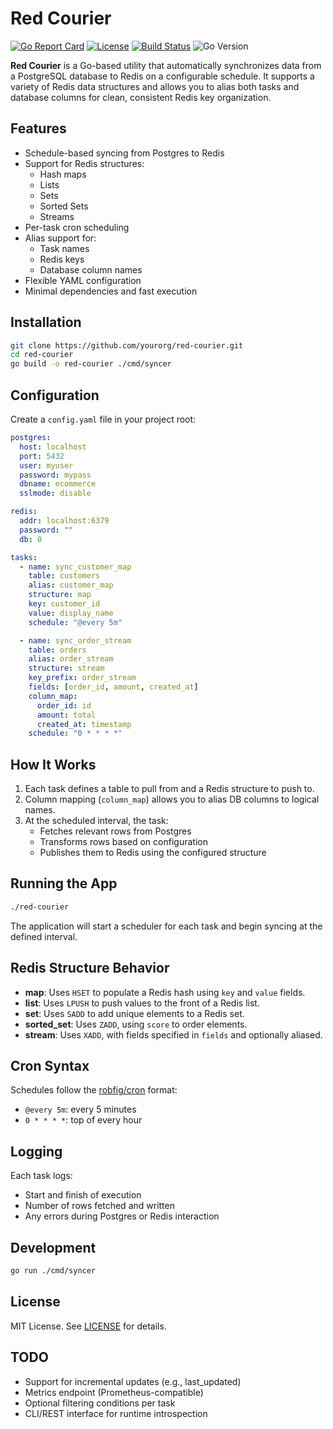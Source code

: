 # Red Courier

[![Go Report Card](https://goreportcard.com/badge/github.com/nathanbcrocker/red-courier)](https://goreportcard.com/report/github.com/yourorg/red-courier)
[![License](https://img.shields.io/github/license/yourorg/red-courier)](LICENSE)
[![Build Status](https://github.com/yourorg/red-courier/actions/workflows/ci.yml/badge.svg)](https://github.com/yourorg/red-courier/actions)
![Go Version](https://img.shields.io/badge/go-1.21-blue)

**Red Courier** is a Go-based utility that automatically synchronizes data from a PostgreSQL database to Redis on a configurable schedule. It supports a variety of Redis data structures and allows you to alias both tasks and database columns for clean, consistent Redis key organization.

## Features

- Schedule-based syncing from Postgres to Redis
- Support for Redis structures:
    - Hash maps
    - Lists
    - Sets
    - Sorted Sets
    - Streams
- Per-task cron scheduling
- Alias support for:
    - Task names
    - Redis keys
    - Database column names
- Flexible YAML configuration
- Minimal dependencies and fast execution

## Installation

```bash
git clone https://github.com/yourorg/red-courier.git
cd red-courier
go build -o red-courier ./cmd/syncer
```

## Configuration

Create a `config.yaml` file in your project root:

```yaml
postgres:
  host: localhost
  port: 5432
  user: myuser
  password: mypass
  dbname: ecommerce
  sslmode: disable

redis:
  addr: localhost:6379
  password: ""
  db: 0

tasks:
  - name: sync_customer_map
    table: customers
    alias: customer_map
    structure: map
    key: customer_id
    value: display_name
    schedule: "@every 5m"

  - name: sync_order_stream
    table: orders
    alias: order_stream
    structure: stream
    key_prefix: order_stream
    fields: [order_id, amount, created_at]
    column_map:
      order_id: id
      amount: total
      created_at: timestamp
    schedule: "0 * * * *"
```

## How It Works

1. Each task defines a table to pull from and a Redis structure to push to.
2. Column mapping (`column_map`) allows you to alias DB columns to logical names.
3. At the scheduled interval, the task:
    - Fetches relevant rows from Postgres
    - Transforms rows based on configuration
    - Publishes them to Redis using the configured structure

## Running the App

```bash
./red-courier
```

The application will start a scheduler for each task and begin syncing at the defined interval.

## Redis Structure Behavior

- **map**: Uses `HSET` to populate a Redis hash using `key` and `value` fields.
- **list**: Uses `LPUSH` to push values to the front of a Redis list.
- **set**: Uses `SADD` to add unique elements to a Redis set.
- **sorted_set**: Uses `ZADD`, using `score` to order elements.
- **stream**: Uses `XADD`, with fields specified in `fields` and optionally aliased.

## Cron Syntax

Schedules follow the [robfig/cron](https://pkg.go.dev/github.com/robfig/cron) format:

- `@every 5m`: every 5 minutes
- `0 * * * *`: top of every hour

## Logging

Each task logs:
- Start and finish of execution
- Number of rows fetched and written
- Any errors during Postgres or Redis interaction

## Development

```bash
go run ./cmd/syncer
```

## License

MIT License. See [LICENSE](LICENSE) for details.

## TODO

- Support for incremental updates (e.g., last_updated)
- Metrics endpoint (Prometheus-compatible)
- Optional filtering conditions per task
- CLI/REST interface for runtime introspection
